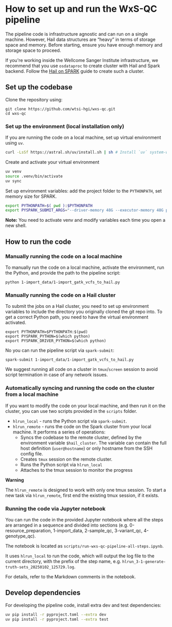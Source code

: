 # How to set up and run the WxS-QC pipeline

The pipeline code is infrastructure agnostic and can run on a single machine.
However, Hail data structures are “heavy” in terms of storage space and memory.
Before starting, ensure you have enough memory and storage space to proceed.

If you're working inside the Wellcome Sanger Institute infrastructure,
we recommend that you use `osdataproc` to create cluster with Hail and Spark backend.
Follow the [Hail on SPARK](https://hgi-projects.pages.internal.sanger.ac.uk/documentation/docs/tutorials/hail-on-spark/)
guide to create such a cluster.


## Set up the codebase

Clone the repository using:
```shell
git clone https://github.com/wtsi-hgi/wxs-qc.git
cd wxs-qc
```

### Set up the environment (local installation only)

If you are running the code on a local machine,
set up virtual environment using `uv`.

```bash
curl -LsSf https://astral.sh/uv/install.sh | sh # Install `uv` system-wide
```

Create and activate your virtual environment
```bash
uv venv
source .venv/bin/activate
uv sync
```

Set up environment variables:
add the project folder to the `PYTHONPATH`,
set memory size for SPARK.

```bash
export PYTHONPATH=$( pwd ):$PYTHONPATH
export PYSPARK_SUBMIT_ARGS="--driver-memory 48G --executor-memory 48G pyspark-shell"
```

**Note:** You need to activate venv and modify variables each time you open a new shell.

## How to run the code

### Manually running the code on a local machine

To manually run the code on a local machine,
activate the environment, run the Python, and provide the path to the pipeline script:

```shell
python 1-import_data/1-import_gatk_vcfs_to_hail.py
```

### Manually running the code on a Hail cluster

To submit the jobs on a Hail cluster, you need to set up environment variables
to include the directory you originally cloned the git repo into.
To get a correct Python path, you need to have the virtual environment activated.

```shell
export PYTHONPATH=$PYTHONPATH:$(pwd)
export PYSPARK_PYTHON=$(which python)
export PYSPARK_DRIVER_PYTHON=$(which python)
```

No you can run the pipeline script via `spark-submit`:

```shell
spark-submit 1-import_data/1-import_gatk_vcfs_to_hail.py
```

We suggest running all code on a cluster in `tmux`/`screen` session to avoid
script termination in case of any network issues.


### Automatically syncing and running the code on the cluster from a local machine

If you want to modify the code on your local machine,
and then run it on the cluster, you can use two scripts provided
in the `scripts` folder.

* `hlrun_local` - runs the Python script via `spark-submit`.
* `hlrun_remote` - runs the code on the Spark cluster from your local machine.
  It performs a series of operations:
  * Syncs the codebase to the remote cluster, defined by the environment variable `$hail_cluster`.
    The variable can contain the full host definition (`user@hostname`) or only hostname from the SSH config file.
  * Creates `tmux` session on the remote cluster.
  * Runs the Python script via `hlrun_local`
  * Attaches to the tmux session to monitor the progress

**Warning**

The `hlrun_remote` is designed to work with only one tmux session.
To start a new task via `hlrun_remote`, first end the existing tmux session, if it exists.


### Running the code via Jupyter notebook

You can run the code in the provided Jupyter notebook
where all the steps are arranged in a sequence and divided into sections
(e.g. 0-resource_preparation, 1-import_data, 2-sample_qc, 3-variant_qc, 4-genotype_qc).

The notebook is located as `scripts/run-wxs-qc-pipeline-all-steps.ipynb`.

It uses `hlrun_local` to run the code, which will output the log file to the current directory,
with the prefix of the step name, e.g. `hlrun_3-1-generate-truth-sets_20250102_125729.log`.

For details, refer to the Markdown comments in the notebook.

## Develop dependencies

For developing the pipeline code, install extra dev and test dependencies:

```bash
uv pip install -r pyproject.toml --extra dev
uv pip install -r pyproject.toml --extra test
```
